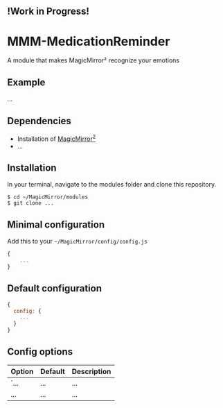 ## !Work in Progress!

# MMM-MedicationReminder

A module that makes MagicMirror² recognize your emotions

## Example

...

## Dependencies

- Installation of [MagicMirror<sup>2</sup>](https://github.com/MichMich/MagicMirror)
- ...

## Installation

In your terminal, navigate to the modules folder and clone this repository.

```
$ cd ~/MagicMirror/modules
$ git clone ...
```

## Minimal configuration

Add this to your `~/MagicMirror/config/config.js`

```js
{
    ...
}
```

## Default configuration

```js
{
  config: {
    ...
  }
}
```

## Config options

| **Option** | **Default** | **Description** |
| ---------- | ----------- | --------------- |
| `...       | ...         | ...             |
| ...        | ...         | ...             |
